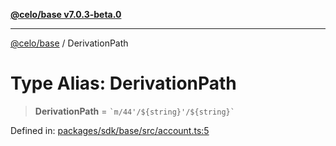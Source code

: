 [**@celo/base v7.0.3-beta.0**](../README.md)

***

[@celo/base](../README.md) / DerivationPath

# Type Alias: DerivationPath

> **DerivationPath** = `` `m/44'/${string}'/${string}` ``

Defined in: [packages/sdk/base/src/account.ts:5](https://github.com/celo-org/developer-tooling/blob/master/packages/sdk/base/src/account.ts#L5)
